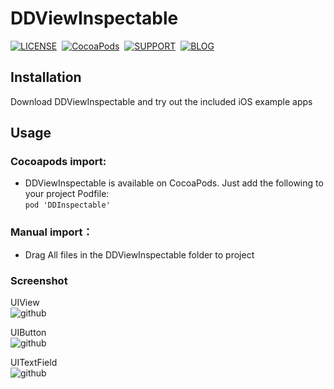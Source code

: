
# DDViewInspectable

[![LICENSE](https://img.shields.io/badge/license-MIT-green.svg?style=flat)](https://github.com/dd2333/DDViewInspectable/blob/master/LICENSE)&nbsp;
[![CocoaPods](http://img.shields.io/cocoapods/v/DDViewInspectable.svg?style=flat)](http://cocoapods.org/?q=DDViewInspectable)&nbsp;
[![SUPPORT](https://img.shields.io/badge/support-iOS%207%2B%20-blue.svg?style=flat)](https://en.wikipedia.org/wiki/IOS_7)&nbsp;
[![BLOG](https://img.shields.io/badge/blog-www.dd2333.com-orange.svg?style=flat)](http://www.dd2333.com)&nbsp;
  
Installation
-----------------------------------
  Download DDViewInspectable and try out the included iOS example apps<br />

Usage
-----------------------------------

### Cocoapods import:
* DDViewInspectable is available on CocoaPods. Just add the following to your project Podfile:<br />
  ```pod 'DDInspectable' ```

### Manual import：
* Drag All files in the DDViewInspectable folder to project<br />

### Screenshot

UIView<br />
![github](https://github.com/dd2333/DDViewInspectable/blob/master/Examples/UIView.png "UIView")

UIButton<br />
![github](https://github.com/dd2333/DDViewInspectable/blob/master/Examples/UIButton.png "UIButton")

UITextField<br />
![github](https://github.com/dd2333/DDViewInspectable/blob/master/Examples/UITextField.png "UITextField")
